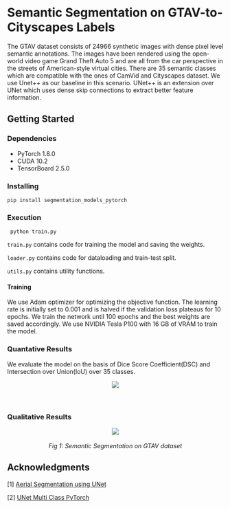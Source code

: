 # Semantic Segmentation on GTAV-to-Cityscapes Labels

The GTAV dataset consists of 24966 synthetic images with dense pixel level semantic annotations. The images have been rendered using the open-world video game Grand Theft Auto 5 and are all from the car perspective in the streets of American-style virtual cities. There are 35 semantic classes which are compatible with the ones of CamVid and Cityscapes dataset. We use Unet++ as our baseline in this scenario. UNet++ is an extension over UNet which uses dense skip connections to extract better feature information. 

## Getting Started

### Dependencies

* PyTorch 1.8.0
* CUDA 10.2
* TensorBoard 2.5.0

### Installing

```
pip install segmentation_models_pytorch
```

### Execution


```
 python train.py
```
```train.py``` contains code for training the model and saving the weights.

```loader.py``` contains code for dataloading and train-test split.

```utils.py``` contains utility functions.


#### Training
We use Adam optimizer for optimizing the objective function. The learning rate is initially set to 0.001 and is halved if the validation loss plateaus for 10 epochs. We train the network until 100 epochs and the best weights are saved accordingly. We use NVIDIA Tesla P100 with 16 GB of VRAM to train the model.

### Quantative Results
We evaluate the model on the basis of Dice Score Coefficient(DSC) and Intersection over Union(IoU) over 35 classes.
<div align="center">
  <img src="https://github.com/Rituraj-commits/Semantic-Segmentation/blob/main/resources/table.png">
  <br>
  <br>
  <em align="center"></em>
  <br>
</div>

### Qualitative Results
<div align="center">
  <img src="https://github.com/Rituraj-commits/Semantic-Segmentation/blob/main/resources/Results.png">
  <br>
  <br>
  <em align="center">Fig 1: Semantic Segmentation on GTAV dataset </em>
  <br>
</div>

## Acknowledgments

[1] [Aerial Segmentation using UNet](https://www.kaggle.com/ayushdabra/inceptionresnetv2-unet-81-dice-coeff-86-acc)

[2] [UNet Multi Class PyTorch](https://github.com/France1/unet-multiclass-pytorch)

